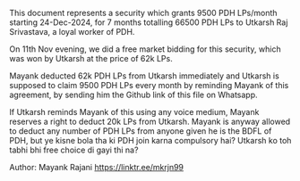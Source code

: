 This document represents a security which grants 9500 PDH LPs/month starting 24-Dec-2024, for 7 months totalling 66500 PDH LPs to Utkarsh Raj Srivastava, a loyal worker of PDH.

On 11th Nov evening, we did a free market bidding for this security, which was won by Utkarsh at the price of 62k LPs.

Mayank deducted 62k PDH LPs from Utkarsh immediately and Utkarsh is supposed to claim 9500 PDH LPs every month by reminding Mayank of this agreement, by sending him the Github link of this file on Whatsapp.

If Utkarsh reminds Mayank of this using any voice medium, Mayank reserves a right to deduct 20k LPs from Utkarsh. Mayank is anyway allowed to deduct any number of PDH LPs from anyone given he is the BDFL of PDH, but ye kisne bola tha ki PDH join karna compulsory hai? Utkarsh ko toh tabhi bhi free choice di gayi thi na?

Author: Mayank Rajani
https://linktr.ee/mkrjn99
